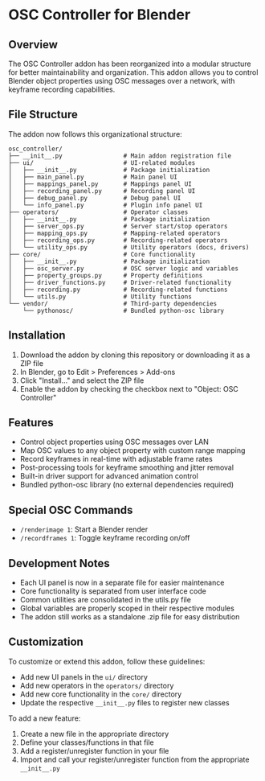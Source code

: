 # OSC Controller for Blender

## Overview
The OSC Controller addon has been reorganized into a modular structure for better maintainability and organization. This addon allows you to control Blender object properties using OSC messages over a network, with keyframe recording capabilities.

## File Structure
The addon now follows this organizational structure:

```
osc_controller/
├── __init__.py                 # Main addon registration file
├── ui/                         # UI-related modules
│   ├── __init__.py             # Package initialization
│   ├── main_panel.py           # Main panel UI
│   ├── mappings_panel.py       # Mappings panel UI
│   ├── recording_panel.py      # Recording panel UI
│   ├── debug_panel.py          # Debug panel UI
│   └── info_panel.py           # Plugin info panel UI
├── operators/                  # Operator classes
│   ├── __init__.py             # Package initialization
│   ├── server_ops.py           # Server start/stop operators
│   ├── mapping_ops.py          # Mapping-related operators
│   ├── recording_ops.py        # Recording-related operators
│   └── utility_ops.py          # Utility operators (docs, drivers)
├── core/                       # Core functionality
│   ├── __init__.py             # Package initialization
│   ├── osc_server.py           # OSC server logic and variables
│   ├── property_groups.py      # Property definitions
│   ├── driver_functions.py     # Driver-related functionality
│   ├── recording.py            # Recording-related functions
│   └── utils.py                # Utility functions
└── vendor/                     # Third-party dependencies
    └── pythonosc/              # Bundled python-osc library
```

## Installation
1. Download the addon by cloning this repository or downloading it as a ZIP file
2. In Blender, go to Edit > Preferences > Add-ons
3. Click "Install..." and select the ZIP file
4. Enable the addon by checking the checkbox next to "Object: OSC Controller"

## Features
- Control object properties using OSC messages over LAN
- Map OSC values to any object property with custom range mapping
- Record keyframes in real-time with adjustable frame rates
- Post-processing tools for keyframe smoothing and jitter removal
- Built-in driver support for advanced animation control
- Bundled python-osc library (no external dependencies required)

## Special OSC Commands
- `/renderimage 1`: Start a Blender render
- `/recordframes 1`: Toggle keyframe recording on/off

## Development Notes
- Each UI panel is now in a separate file for easier maintenance
- Core functionality is separated from user interface code
- Common utilities are consolidated in the utils.py file
- Global variables are properly scoped in their respective modules
- The addon still works as a standalone .zip file for easy distribution

## Customization
To customize or extend this addon, follow these guidelines:
- Add new UI panels in the `ui/` directory
- Add new operators in the `operators/` directory
- Add new core functionality in the `core/` directory
- Update the respective `__init__.py` files to register new classes

To add a new feature:
1. Create a new file in the appropriate directory
2. Define your classes/functions in that file
3. Add a register/unregister function in your file
4. Import and call your register/unregister function from the appropriate `__init__.py`